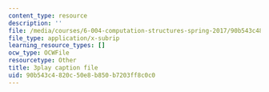 ```yaml
---
content_type: resource
description: ''
file: /media/courses/6-004-computation-structures-spring-2017/90b543c4820c50e8b850b7203ff8c0c0_Sj18t7hdbt8.vtt
file_type: application/x-subrip
learning_resource_types: []
ocw_type: OCWFile
resourcetype: Other
title: 3play caption file
uid: 90b543c4-820c-50e8-b850-b7203ff8c0c0
---
```

